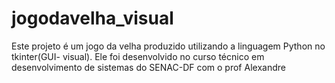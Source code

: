 # jogodavelha_visual
Este projeto é um jogo da velha produzido utilizando a linguagem Python no tkinter(GUI- visual). Ele foi desenvolvido no curso técnico em desenvolvimento de sistemas do SENAC-DF com o prof Alexandre

